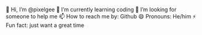 :wave: Hi, I’m @pixelgee
 :seedling: I’m currently learning coding
💞️ I’m looking for someone to help me
:mailbox: How to reach me by: Github
:smile: Pronouns: He/him
:zap: Fun fact: just want a great time 
<!---
pixelgee/pixelgee is a ✨ special ✨ repository because its `README.md` (this file) appears on your GitHub profile.
You can click the Preview link to take a look at your changes.
--->
